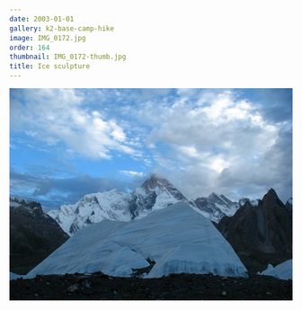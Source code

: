 ```yaml
---
date: 2003-01-01
gallery: k2-base-camp-hike
image: IMG_0172.jpg
order: 164
thumbnail: IMG_0172-thumb.jpg
title: Ice sculpture
---
```


![Ice sculpture](./IMG_0172.jpg)